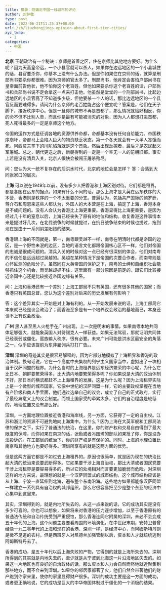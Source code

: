 ```yaml
---
title: 摘录：阿姨对中国一线城市的评论
author: 刘仲敬
type: post
date: 2022-06-21T11:25:37+00:00
url: /zh/liuzhongjings-opinion-about-first-tier-cities/
xyz_twap:
  - 1
categories:
  - 中国
---
```

**北京**
王朝政治有一个秘诀：京师是首善之区，住在京师比其他地方要好。为什么呢？因为天高皇帝远，一个小县官就可以杀人，如果你在边远地区的一个小县城住的话，县官要杀你，你基本上没有什么办法。但是你如果住在京师的话，就算是刑部尚书要杀你都很难。因为京师的官太多了。刑部尚书，他肯定会害怕户部尚书在皇帝面前告他状，他不怕你这个老百姓，但他如果要杀你这个老百姓的话，户部尚书和兵部尚书说不定会拿这一点来打击他。他虽然是堂堂的一个刑部尚书，比起边远地区的小县官高了不知道多少级，但他要杀一个人的话，那比边远地区的一个县官反而要难得多。请问为什么京师的老百姓能占这个便宜呢？答案是，他们在天子脚下，接近秩序中心。但是一旦你的城市不再是首都了，那么情况就恰好相反，你的命不但不比别人贵，而且你是最有可能被消灭的对象，因为人人都想打进首都，死人死得最多的一定是京师这个地方。

帝国的运作方式是征调各地的资源供养帝都，帝都基本没有任何自给能力。帝国秩序崩坏，帝都马上会陷入巨大的物资缺乏状态，第一个冬天就会有一大半人冻饿而死。阿西莫夫笔下的川陀陷落就是这个景象。然后出现劫掠者，最后才是农民起义军屠城。总之，朝代更迭之后，新朝得到的一定是一个空无一人的前朝旧都。事实上若是没有清兵入关，北京人很快会被闯王屠杀殆尽。

问：您认为大一统不复存在的后洪水时代，北京的地位会是怎样？ 答：会落到大同张家口的层次。

**上海**
可以说在1949年以前，没有多少人把香港和上海区别对待。它们都是租界，都是各国在远东的据点。如果有什么不同的话，那么上海才是大英在远东秩序的大本营，香港则是秩序的一个不太重要的分支。普遍认为，包括共产国际的鲍罗廷，蒋介石和周恩来这些人都认为，外国人的大本营是在上海，搞定了上海，香港本身是不成问题的。没有人会认为香港比上海更重要。香港显得比上海更重要，是因为经过几十年的窒息以后，上海已经丧失了原有的地位和结构。收复香港这件事情本来是提过好几次，在北伐战争的时候就提过，在抗日战争结束的时候也提过，拖到现在是由于一系列阴差阳错的结果。

香港跟上海的不同就是，第一，南粤跟吴越不一样，南粤在明清时代都是帝国的边区，是一个野性未泯的边区，当地的语言文化都跟帝国核心区不一样，他们对帝国的忠诚是很成问题的。清兵入关的时候对这一点已经有很深刻的体会，他们对南粤的不信任是远远超过吴越的。吴越在某种情况下是帝国的次要合作者，而南粤则是心怀叵测的危险分子。虽然同在大英帝国的保护之下，南粤的士绅和自组织社会能够抓住这个机会，而吴越却抓不住，这里面有一部分原因是前定的，跟它们比较接近帝国中心还是比较接近帝国边缘有关系。

问：上海和香港还有一个差别：上海工部局不只有英国，还有很多其他的国家；而香港只有英国总督。您认为这个差别对后来的历史发展有何影响？

答：这个差异其实一开始是对上海有利的。从一开始发展来说的话，上海工部局它本来就已经是议会政治了；而香港至多是有一个培养议会政治的基地而已，本身还谈不上有议会政治。

**广州**
黑人甚至黑人火枪手在广州出现，上一次是明末的事情。如果南粤本地共同体足够强大，就能象英国人对待锡克人一样获益。如果无法驾驭，那就证明共同体已经衰弱或僵化。蛮族输入秩序，很有必要。未来广州可能是洪水区最安全的角落之一，似乎应该提前为东非雇佣兵打打广告。。

**深圳**
深圳的奇迹其实是很容易解释的，因为它部分地模拟了上海租界和香港的政治体制。换句话说，它在一个高度中央集权的列宁主义国家当中，虚拟出了一块相当于汉萨同盟的租界。为什么当时的上海租界是远东经济繁荣的中心呢，为什么它比日本、朝鲜要繁荣得多，比大清内地要繁荣得多呢？你如果说是大清的政治体制不好，那日本的横滨都赶不上上海租界的发展，这是为什么呢？因为上海租界实际上是一个微型的城市国家，它像中世纪的汉萨同盟一样，它的主要政权掌握在当地有产阶级和商人手里面，他们通过选举自己的议会，成立了自己的正式政府，实行了最经典意义上的议会制度。而领土国家受的牵累太多，它们的自治程度是较低的，地理位置又没有那么好。

深圳，一方面地理位置接近香港和海岸线，另一方面，它获得了一定的自主权。江苏和浙江的资源不可避免地向上海集中。为什么？因为上海在大英军舰和工部局法律的保护之下，实行了普通法的统治，在这里，你的财产权和交易自由得到了最大限度的保障，而你如果在南京的话，张勳或者冯国璋的部队如果抢了你，你是没办法投诉的。在工部局的统治下，你的财产权是有保护的。同时，上海的地理位置比南京和其他地方也要好得多。深圳所享有的就是这两方面的优势。

但是这两方面它都是不如过去上海租界的。原因也很简单，就是因为现在的统治比起大清的统治来说要武断得多。它如果要干涉上海自治权，那比大清或者国民党要干涉上海租界是要容易得多的，所以它的处境相对而言要更加脆弱而危险。对深圳这样的地方来说，最理想的就是一个汉萨同盟式的城市结构，这个城市结构应该是从上海、宁波一直延伸到北海，遍布整个东南沿海。这些地方如果都能像汉萨同盟一样建立一系列具有自治权的城邦组织，那么它很容易把至少是整个东亚的经济中心集中到这里来。

其实，深圳得到的，就是内地所失去的。从这一点来说的话，它的成功其实是没有多少可喜的。你也可以想象，如果将来对香港的压力逐步增加，以至于香港原有的普通法传统和自治传统受到严重侵蚀，那么香港连同它附属的深圳，未必不会变成五十年代的上海。这个问题主要要看周围的环境演化。在中世纪末期，安特卫普曾经像一九二零年代的上海和现在的香港、深圳一样，是经济中心，而阿姆斯特丹则是微不足道的农村。但是西班牙人对尼德兰加强管制以后，资本和人才就统统逃到阿姆斯特丹去了。

香港的成功，是五十年代以后上海失败的产物，它得到的就是上海所失去的。深圳所得到的其实就是内地失去的，至少就是从宁波到北海这一片沿海地区失去的。如果这一片地区也有良好的自治政体的话，那么资本和人力会自然而然地就近聚集到那些地方，而不会来到深圳。如果你的邻居家都著了火，他们自然会带著他们的财产跑到你家来里，使你的家里显得财产很多。深圳的成功主要是这一方面的成功。或者更正确地说，它的成功是巨大的中华帝国体制过于僵化的一个消极的结果。
